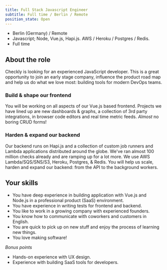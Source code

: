 ```yaml
---
title: Full Stack Javascript Engineer
subtitle: Full time / Berlin / Remote
position_state: Open
---
```


- Berlin (Germany) / Remote
- Javascript; Node, Vue.js, Hapi.js. AWS / Heroku / Postgres / Redis.
- Full time

## About the role

Checkly is looking for an experienced JavaScript developer. This is a great opportunity to join an early stage
company, influence the product road map and help us do what we love most: building tools for modern DevOps teams.

### Build & shape our frontend
You will be working on all aspects of our Vue.js based frontend. Projects we have lined up are new dashboards & graphs, a collection
of 3rd party integrations, in browser code editors and real time metric feeds. *Almost* no boring CRUD forms!

### Harden & expand our backend
Our backend runs on Hapi.js and a collection of custom job runners and Lambda applications distributed around the globe.
We've ran almost 100 million checks already and are ramping up for a lot more. We use AWS Lambda/SQS/SNS/S3, Heroku, Postgres,
& Redis. You will help us scale, harden and expand our backend: from the API to the background workers.

## Your skills

- You have deep experience in building application with Vue.js and Node.js in a professional product (SaaS) environment.
- You have experience in writing tests for frontend and backend.
- You like to work in a growing company with experienced founders.
- You know how to communicate with coworkers and customers in English.
- You are quick to pick up on new stuff and enjoy the process of learning new things.
- You love making software!

*Bonus points*

- Hands-on experience with UX design. 
- Experience with building SaaS tools for developers.

